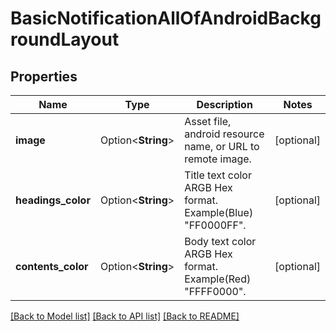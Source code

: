 # BasicNotificationAllOfAndroidBackgroundLayout

## Properties

Name | Type | Description | Notes
------------ | ------------- | ------------- | -------------
**image** | Option<**String**> | Asset file, android resource name, or URL to remote image. | [optional]
**headings_color** | Option<**String**> | Title text color ARGB Hex format. Example(Blue) \"FF0000FF\". | [optional]
**contents_color** | Option<**String**> | Body text color ARGB Hex format. Example(Red) \"FFFF0000\". | [optional]

[[Back to Model list]](../README.md#documentation-for-models) [[Back to API list]](../README.md#documentation-for-api-endpoints) [[Back to README]](../README.md)


